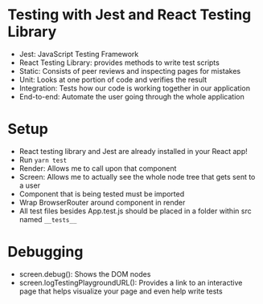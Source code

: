 # Testing with Jest and React Testing Library

- Jest: JavaScript Testing Framework
- React Testing Library: provides methods to write test scripts 
- Static: Consists of peer reviews and inspecting pages for mistakes
- Unit: Looks at one portion of code and verifies the result
- Integration: Tests how our code is working together in our application
- End-to-end: Automate the user going through the whole application


# Setup
- React testing library and Jest are already installed in your React app!
- Run `yarn test`
- Render: Allows me to call upon that component
- Screen: Allows me to actually see the whole node tree that gets sent to a user
- Component that is being tested must be imported
- Wrap BrowserRouter around component in render
- All test files besides App.test.js should be placed in a folder within src named `__tests__`


# Debugging
- screen.debug(): Shows the DOM nodes
- screen.logTestingPlaygroundURL(): Provides a link to an interactive page that helps visualize your page and even help write tests

